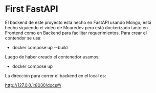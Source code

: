 # First FastAPI

El backend de este proyecto está hecho en FastAPI usando Mongo, está hecho siguiendo el video de Mouredev pero está dockerizado tanto en Frontend como en Backend para facilitar requerimientos. Para crear el contendor se usa:

- docker compose up --build

Luego de haber creado el contenedor usamos:

- docker compose up

La dirección para correr el backend en el local es:

http://127.0.0.1:8000/docs#/

